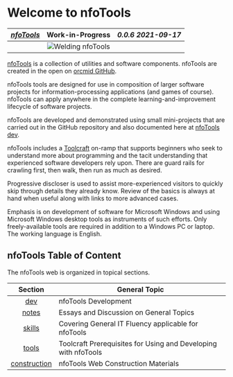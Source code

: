 <!-- index.md 0.0.6              UTF-8                          dh:2021-09-17
     ----1----|----2----|----3----|----4----|----5----|----6----|----7----|--*
     -->

# Welcome to nfoTools

| ***[nfoTools](index.html)*** | Work-in-Progress | ***0.0.6 2021-09-17*** |
| :--                |       :-:          | --: |
| | ![Welding nfoTools](https://orcmid.github.io/images/nfoWorks-2014-06-02-1638-LogoLarge.png) | |

[nfoTools](https://github.com/orcmid/nfoTools) is a collection of utilities
and software components.  nfoTools are
created in the open on [orcmid GitHub](https://github.org/orcmid/).

nfoTools tools are designed for use in composition of larger software projects
for information-processing applications (and games of course).  nfoTools
can apply anywhere in the complete learning-and-improvement lifecycle of
software projects.

nfoTools are developed and demonstrated using small mini-projects that are
carried out in the GitHub repository and also documented here at
[nfoTools dev](dev/).

nfoTools includes a [Toolcraft](tools/) on-ramp that supports beginners who
seek to understand more about programming and the tacit understanding that
experienced software developers rely upon. There are guard rails for
crawling first, then walk, then run as much as desired.

Progressive discloser is used to assist more-experienced
visitors to quickly skip through details they already know.  Review of the
basics is always at hand when useful along with links to more advanced cases.

Emphasis is on development of software for Microsoft Windows and using
Microsoft Windows desktop tools as instruments of such efforts.  Only
freely-available tools are required in addition to a Windows PC or laptop.
The working language is English.

## nfoTools Table of Content

The nfoTools web is organized in topical sections.

| **Section** |  **General Topic** |
|   :-:       |  ---               |
| [dev](dev/) | nfoTools Development |
| [notes](notes/) | Essays and Discussion on General Topics |
| [skills](skills/) | Covering General IT Fluency applicable for nfoTools |
| [tools](tools/) | Toolcraft Prerequisites for Using and Developing with nfoTools ||          |                  |
| [construction](construction/) | nfoTools Web Construction Materials |

<!--
      0.0.6 2021-09-17T18:14Z Add Banner, TOC, and smooth the material
      0.0.5 2021-08-30T18:59Z add ruler
      0.0.4 2021-08-29T20:16Z add the bits-welding logo from nfoWorks
      0.0.3 2021-08-29T17:02Z put up an informative welcome
      0.0.2 2021-02-07T18:03Z get the formatting I want
      0.0.1 2021-02-07T17:51Z touch up to accomodate for default formatting
      0.0.0 2021-02-07T17:44Z create placeholder home page for nfoTools
           GitHub docs
      -->
